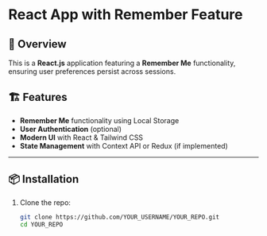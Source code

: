 # React App with Remember Feature

## 🚀 Overview
This is a **React.js** application featuring a **Remember Me** functionality, ensuring user preferences persist across sessions.

## 🏗️ Features
- **Remember Me** functionality using Local Storage
- **User Authentication** (optional)
- **Modern UI** with React & Tailwind CSS
- **State Management** with Context API or Redux (if implemented)

---

## 📦 Installation

1. Clone the repo:
   ```sh
   git clone https://github.com/YOUR_USERNAME/YOUR_REPO.git
   cd YOUR_REPO

